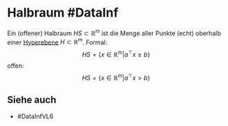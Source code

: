 # Halbraum #DataInf
Ein (offener) Halbraum $HS\subset\mathbb{R}^m$ ist die Menge aller Punkte (echt) oberhalb einer [Hyperebene](Datenzentrierte%20Informatik/Definitionen/Hyperebene.md) $H\subset\mathbb{R}^m$. Formal:
$$HS=\{x\in\mathbb{R}^m|a^\top x\geq b\}$$
offen:
$$HS=\{x\in\mathbb{R}^m|a^\top x>b\}$$
## Siehe auch
- #DataInfVL6 